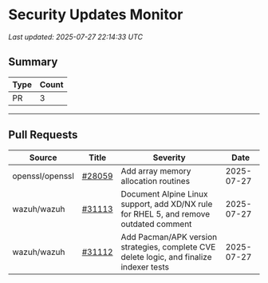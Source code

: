 # Security Updates Monitor

*Last updated: 2025-07-27 22:14:33 UTC*

## Summary
| Type | Count |
|------|-------|
| PR | 3 |

---

## Pull Requests

| Source | Title | Severity | Date |
|--------|-------|----------|------|
| openssl/openssl | [#28059](https://github.com/openssl/openssl/pull/28059) | Add array memory allocation routines | 2025-07-27 |
| wazuh/wazuh | [#31113](https://github.com/wazuh/wazuh/pull/31113) | Document Alpine Linux support, add XD/NX rule for RHEL 5, and remove outdated comment | 2025-07-27 |
| wazuh/wazuh | [#31112](https://github.com/wazuh/wazuh/pull/31112) | Add Pacman/APK version strategies, complete CVE delete logic, and finalize indexer tests | 2025-07-27 |

